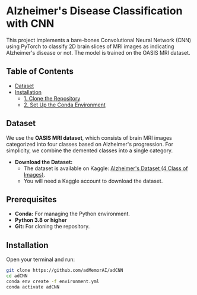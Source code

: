 # Alzheimer's Disease Classification with CNN

This project implements a bare-bones Convolutional Neural Network (CNN) using PyTorch to classify 2D brain slices of MRI images as indicating Alzheimer's disease or not. The model is trained on the OASIS MRI dataset.

## Table of Contents

- [Dataset](#dataset)
- [Installation](#installation)
  - [1. Clone the Repository](#1-clone-the-repository)
  - [2. Set Up the Conda Environment](#2-set-up-the-conda-environment)

## Dataset

We use the **OASIS MRI dataset**, which consists of brain MRI images categorized into four classes based on Alzheimer's progression. For simplicity, we combine the demented classes into a single category.

- **Download the Dataset:**
  - The dataset is available on Kaggle: [Alzheimer's Dataset (4 Class of Images)](https://www.kaggle.com/datasets/ninadaithal/imagesoasis).
  - You will need a Kaggle account to download the dataset.

## Prerequisites

- **Conda:** For managing the Python environment.
- **Python 3.8 or higher**
- **Git:** For cloning the repository.

## Installation

Open your terminal and run:

```bash
git clone https://github.com/adMemorAI/adCNN
cd adCNN
conda env create -f environment.yml
conda activate adCNN
```
